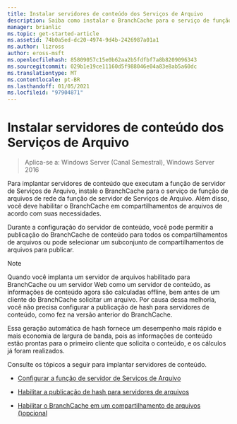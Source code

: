 ```yaml
---
title: Instalar servidores de conteúdo dos Serviços de Arquivo
description: Saiba como instalar o BranchCache para o serviço de função de arquivos de rede da função de servidor de serviços de arquivo e habilitar o BranchCache em compartilhamentos de arquivos de acordo com suas necessidades.
manager: brianlic
ms.topic: get-started-article
ms.assetid: 74b0a5ed-dc20-4974-9d4b-2426987a01a1
ms.author: lizross
author: eross-msft
ms.openlocfilehash: 85809057c15e0b62aa2b5fdfbf7a8b8209096343
ms.sourcegitcommit: 029b1e19ce11160d5f988046e04a83e8ab5a60dc
ms.translationtype: MT
ms.contentlocale: pt-BR
ms.lasthandoff: 01/05/2021
ms.locfileid: "97904871"
---
```

# <a name="install-file-services-content-servers"></a>Instalar servidores de conteúdo dos Serviços de Arquivo

>Aplica-se a: Windows Server (Canal Semestral), Windows Server 2016

Para implantar servidores de conteúdo que executam a função de servidor de Serviços de Arquivo, instale o BranchCache para o serviço de função de arquivos de rede da função de servidor de Serviços de Arquivo. Além disso, você deve habilitar o BranchCache em compartilhamentos de arquivos de acordo com suas necessidades.

Durante a configuração do servidor de conteúdo, você pode permitir a publicação do BranchCache de conteúdo para todos os compartilhamentos de arquivos ou pode selecionar um subconjunto de compartilhamentos de arquivos para publicar.

> [!NOTE]
> Quando você implanta um servidor de arquivos habilitado para BranchCache ou um servidor Web como um servidor de conteúdo, as informações de conteúdo agora são calculadas offline, bem antes de um cliente do BranchCache solicitar um arquivo. Por causa dessa melhoria, você não precisa configurar a publicação de hash para servidores de conteúdo, como fez na versão anterior do BranchCache.
>
> Essa geração automática de hash fornece um desempenho mais rápido e mais economia de largura de banda, pois as informações de conteúdo estão prontas para o primeiro cliente que solicita o conteúdo, e os cálculos já foram realizados.

Consulte os tópicos a seguir para implantar servidores de conteúdo.

-   [Configurar a função de servidor de Serviços de Arquivo](../../branchcache/deploy/Configure-the-File-Services-server-role.md)

-   [Habilitar a publicação de hash para servidores de arquivos](../../branchcache/deploy/Enable-Hash-Publication-for-File-Servers.md)

-   [Habilitar o BranchCache em um compartilhamento de arquivos &#40;&#41;opcional ](../../branchcache/deploy/enable-bc-on-file-share.md)



